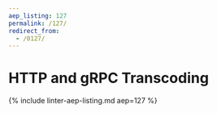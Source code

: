 ```yaml
---
aep_listing: 127
permalink: /127/
redirect_from:
  - /0127/
---
```


# HTTP and gRPC Transcoding

{% include linter-aep-listing.md aep=127 %}
